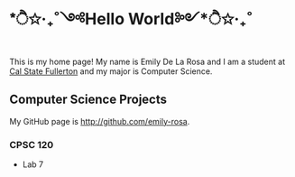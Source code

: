 # *ੈ✩‧₊˚༺Hello World༻*ੈ✩‧₊˚ 

This is my home page! My name is Emily De La Rosa and I am a student at [Cal State Fullerton](http:/www.fullerton.edu/) and my major is Computer Science.
## Computer Science Projects

My GitHub page is http://github.com/emily-rosa.

### CPSC 120

* Lab 7
